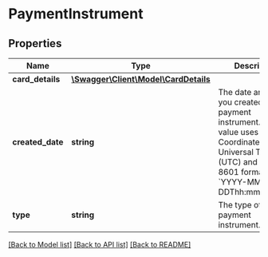# PaymentInstrument

## Properties
Name | Type | Description | Notes
------------ | ------------- | ------------- | -------------
**card_details** | [**\Swagger\Client\Model\CardDetails**](CardDetails.md) |  | [optional] 
**created_date** | **string** | The date and time you created this payment instrument. This value uses Coordinated Universal Time (UTC) and ISO 8601 format – &#x60;YYYY-MM-DDThh:mm:ss.sssZ&#x60;. | [optional] 
**type** | **string** | The type of payment instrument. | [optional] 

[[Back to Model list]](../../README.md#documentation-for-models) [[Back to API list]](../../README.md#documentation-for-api-endpoints) [[Back to README]](../../README.md)


